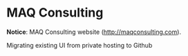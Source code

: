 # MAQ Consulting
**Notice**: MAQ Consulting website (http://maqconsulting.com).

Migrating existing UI from private hosting to Github
